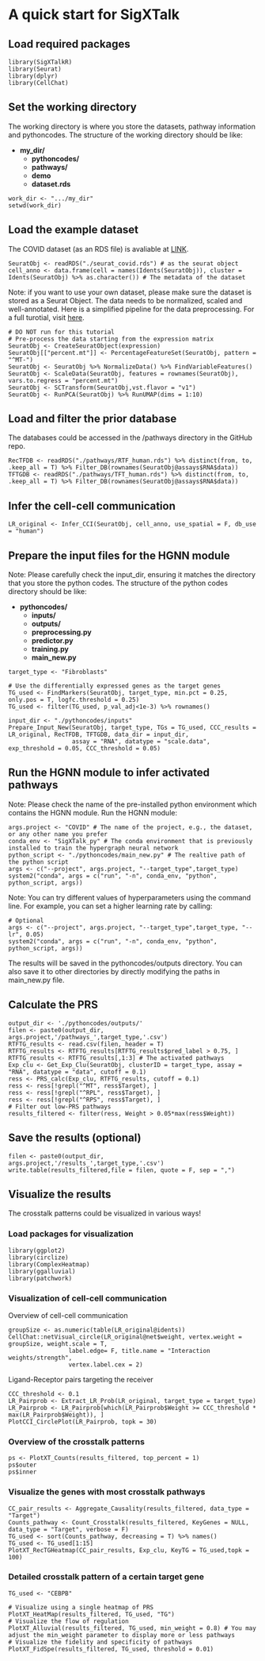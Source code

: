 # A quick start for SigXTalk

## Load required packages
```
library(SigXTalkR)
library(Seurat)
library(dplyr)
library(CellChat)
```
## Set the working directory
The working directory is where you store the datasets, pathway information and pythoncodes.
The structure of the working directory should be like:
- **my_dir/**
  - **pythoncodes/**
  - **pathways/**
  - **demo**
  - **dataset.rds**
```
work_dir <- ".../my_dir"
setwd(work_dir)
```
## Load the example dataset
The COVID dataset (as an RDS file) is avaliable at [LINK](https://drive.google.com/file/d/1jZ2dmwpdlWyy6QObghpMOkT9cr085wqH/view?usp=sharing).
```
SeuratObj <- readRDS("./seurat_covid.rds") # as the seurat object
cell_anno <- data.frame(cell = names(Idents(SeuratObj)), cluster = Idents(SeuratObj) %>% as.character()) # The metadata of the dataset
```
Note: if you want to use your own dataset, please make sure the dataset is stored as a Seurat Object. The data needs to be normalized, scaled and well-annotated.
Here is a simplified pipeline for the data preprocessing. For a full turotial, visit [here](https://satijalab.org/seurat/articles/pbmc3k_tutorial).
```
# DO NOT run for this tutorial
# Pre-process the data starting from the expression matrix
SeuratObj <- CreateSeuratObject(expression)
SeuratObj[["percent.mt"]] <- PercentageFeatureSet(SeuratObj, pattern = "^MT-")
SeuratObj <- SeuratObj %>% NormalizeData() %>% FindVariableFeatures() 
SeuratObj <- ScaleData(SeuratObj, features = rownames(SeuratObj), vars.to.regress = "percent.mt")
SeuratObj <- SCTransform(SeuratObj,vst.flavor = "v1")
SeuratObj <- RunPCA(SeuratObj) %>% RunUMAP(dims = 1:10)
```

## Load and filter the prior database
The databases could be accessed in the /pathways directory in the GitHub repo.
```
RecTFDB <- readRDS("./pathways/RTF_human.rds") %>% distinct(from, to, .keep_all = T) %>% Filter_DB(rownames(SeuratObj@assays$RNA$data))
TFTGDB <- readRDS("./pathways/TFT_human.rds") %>% distinct(from, to, .keep_all = T) %>% Filter_DB(rownames(SeuratObj@assays$RNA$data))
```

## Infer the cell-cell communication
```
LR_original <- Infer_CCI(SeuratObj, cell_anno, use_spatial = F, db_use = "human")
```

## Prepare the input files for the HGNN module
Note: Please carefully check the input_dir, ensuring it matches the directory that you store the python codes.
The structure of the python codes directory should be like:
- **pythoncodes/**
  - **inputs/**
  - **outputs/**
  - **preprocessing.py**
  - **predictor.py**
  - **training.py**
  - **main_new.py**
```
target_type <- "Fibroblasts"

# Use the differentially expressed genes as the target genes
TG_used <- FindMarkers(SeuratObj, target_type, min.pct = 0.25, only.pos = T, logfc.threshold = 0.25)
TG_used <- filter(TG_used, p_val_adj<1e-3) %>% rownames()

input_dir <- "./pythoncodes/inputs"
Prepare_Input_New(SeuratObj, target_type, TGs = TG_used, CCC_results = LR_original, RecTFDB, TFTGDB, data_dir = input_dir,
                  assay = "RNA", datatype = "scale.data", exp_threshold = 0.05, CCC_threshold = 0.05)
```

## Run the HGNN module to infer activated pathways
Note: Please check the name of the pre-installed python environment which contains the HGNN module. 
Run the HGNN module:
```
args.project <- "COVID" # The name of the project, e.g., the dataset, or any other name you prefer
conda_env <- "SigXTalk_py" # The conda environment that is previously installed to train the hypergraph neural network
python_script <- "./pythoncodes/main_new.py" # The realtive path of the python script
args <- c("--project", args.project, "--target_type",target_type)
system2("conda", args = c("run", "-n", conda_env, "python", python_script, args))
```
Note: You can try different values of hyperparameters using the command line. For example, you can set a higher learning rate by calling:
```
# Optional
args <- c("--project", args.project, "--target_type",target_type, "--lr", 0.05)
system2("conda", args = c("run", "-n", conda_env, "python", python_script, args))
```
The results will be saved in the pythoncodes/outputs directory. You can also save it to other directories by directly modifying the paths in main_new.py file.

## Calculate the PRS
```
output_dir <- './pythoncodes/outputs/'
filen <- paste0(output_dir, args.project,'/pathways_',target_type,'.csv')
RTFTG_results <- read.csv(filen, header = T)
RTFTG_results <- RTFTG_results[RTFTG_results$pred_label > 0.75, ]
RTFTG_results <- RTFTG_results[,1:3] # The activated pathways
Exp_clu <- Get_Exp_Clu(SeuratObj, clusterID = target_type, assay = "RNA", datatype = "data", cutoff = 0.1)
ress <- PRS_calc(Exp_clu, RTFTG_results, cutoff = 0.1)
ress <- ress[!grepl("^MT", ress$Target), ]
ress <- ress[!grepl("^RPL", ress$Target), ]
ress <- ress[!grepl("^RPS", ress$Target), ]
# Filter out low-PRS pathways
results_filtered <- filter(ress, Weight > 0.05*max(ress$Weight))
```

## Save the results (optional)
```
filen <- paste0(output_dir, args.project,'/results_',target_type,'.csv')
write.table(results_filtered,file = filen, quote = F, sep = ",")
```

## Visualize the results
The crosstalk patterns could be visualized in various ways!

### Load packages for visualization
```
library(ggplot2)
library(circlize)
library(ComplexHeatmap)
library(ggalluvial)
library(patchwork)
```
### Visualization of cell-cell communication
Overview of cell-cell communication
```
groupSize <- as.numeric(table(LR_original@idents))
CellChat::netVisual_circle(LR_original@net$weight, vertex.weight = groupSize, weight.scale = T, 
                 label.edge= F, title.name = "Interaction weights/strength",
                 vertex.label.cex = 2)
```
Ligand-Receptor pairs targeting the receiver
```
CCC_threshold <- 0.1
LR_Pairprob <- Extract_LR_Prob(LR_original, target_type = target_type)
LR_Pairprob <- LR_Pairprob[which(LR_Pairprob$Weight >= CCC_threshold * max(LR_Pairprob$Weight)), ]
PlotCCI_CirclePlot(LR_Pairprob, topk = 30)
```

### Overview of the crosstalk patterns
```
ps <- PlotXT_Counts(results_filtered, top_percent = 1)
ps$outer
ps$inner
```

### Visualize the genes with most crosstalk pathways
```
CC_pair_results <- Aggregate_Causality(results_filtered, data_type = "Target")
Counts_pathway <- Count_Crosstalk(results_filtered, KeyGenes = NULL, data_type = "Target", verbose = F)
TG_used <- sort(Counts_pathway, decreasing = T) %>% names()
TG_used <- TG_used[1:15]
PlotXT_RecTGHeatmap(CC_pair_results, Exp_clu, KeyTG = TG_used,topk = 100)
```

### Detailed crosstalk pattern of a certain target gene
```
TG_used <- "CEBPB"

# Visualize using a single heatmap of PRS
PlotXT_HeatMap(results_filtered, TG_used, "TG")
# Visualize the flow of regulation
PlotXT_Alluvial(results_filtered, TG_used, min_weight = 0.8) # You may adjust the min_weight parameter to display more or less pathways
# Visualize the fidelity and specificity of pathways
PlotXT_FidSpe(results_filtered, TG_used, threshold = 0.01)

```

